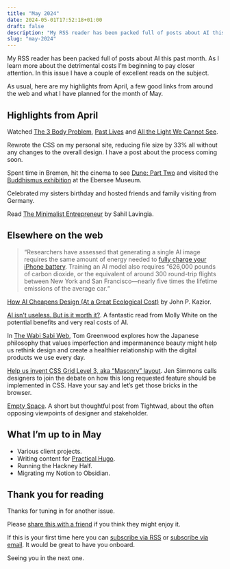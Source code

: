 ```yaml
---
title: "May 2024"
date: 2024-05-01T17:52:18+01:00
draft: false
description: "My RSS reader has been packed full of posts about AI this past month."
slug: "may-2024"
---
```


My RSS reader has been packed full of posts about AI this past month. As I learn more about the detrimental costs I’m beginning to pay closer attention. In this issue I have a couple of excellent reads on the subject.

As usual, here are my highlights from April, a few good links from around the web and what I have planned for the month of May.


## Highlights from April

Watched [The 3 Body Problem](https://www.imdb.com/title/tt13016388/), [Past Lives](https://www.imdb.com/title/tt13238346/) and [All the Light We Cannot See](https://www.imdb.com/title/tt15320362/). 

Rewrote the CSS on my personal site, reducing file size by 33% all without any changes to the overall design. I have a post about the process coming soon.

Spent time in Bremen, hit the cinema to see [Dune: Part Two](https://www.imdb.com/title/tt15239678/) and visited the [Buddhismus exhibition](https://www.uebersee-museum.de/sonderausstellung-buddhismus/) at the Ebersee Museum.

Celebrated my sisters birthday and hosted friends and family visiting from Germany.

Read [The Minimalist Entrepreneur](https://www.goodreads.com/book/show/56913172-the-minimalist-entrepreneur) by Sahil Lavingia.

## Elsewhere on the web

> “Researchers have assessed that generating a single AI image requires the same amount of energy needed to [fully charge your iPhone battery](https://www.technologyreview.com/2023/12/05/1084417/ais-carbon-footprint-is-bigger-than-you-think/). Training an AI model also requires “626,000 pounds of carbon dioxide, or the equivalent of around 300 round-trip flights between New York and San Francisco—nearly five times the lifetime emissions of the average car.“ 

[How AI Cheapens Design (At a Great Ecological Cost)](https://thedieline.com/how-ai-cheapens-design-at-a-great-ecological-cost/) by John P. Kazior.

[AI isn't useless. But is it worth it?](https://www.citationneeded.news/ai-isnt-useless/). A fantastic read from Molly White on the potential benefits and very real costs of AI.

In [The Wabi Sabi Web](https://branch.climateaction.tech/issues/issue-8/the-wabi-sabi-web/), Tom Greenwood explores how the Japanese philosophy that values imperfection and impermanence beauty might help us rethink design and create a healthier relationship with the digital products we use every day.

[Help us invent CSS Grid Level 3, aka “Masonry” layout](https://webkit.org/blog/15269/help-us-invent-masonry-layouts-for-css-grid-level-3/).  Jen Simmons calls designers to join the debate on how this long requested feature should be implemented in CSS. Have your say and let’s get those bricks in the browser.

[Empty Space](https://tightwad.neocities.org/empty-space/). A short but thoughtful post from Tightwad, about the often opposing viewpoints of designer and stakeholder.

## What I’m up to in May

- Various client projects.
- Writing content for [Practical Hugo](https//practicalhugo.com/).
- Running the Hackney Half.
- Migrating my Notion to Obsidian.


## Thank you for reading

Thanks for tuning in for another issue.

Please [share this with a friend](https://harrycresswell.com/newsletter/may-2024) if you think they might enjoy it.

If this is your first time here you can [subscribe via RSS](https://harrycresswell.com/feeds/) or [subscribe via email](https://harrycresswell.us14.list-manage.com/subscribe/post?u=4e8fba8d0ab4a857159c0104e&id=d6ad2b65ca). It would be great to have you onboard.

Seeing you in the next one.
